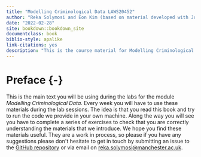 ```yaml
--- 
title: "Modelling Criminological Data LAWS20452"
author: "Reka Solymosi and Eon Kim (based on material developed with Juanjo Medina"
date: "2022-02-28"
site: bookdown::bookdown_site
documentclass: book
biblio-style: apalike
link-citations: yes
description: "This is the course material for Modelling Criminological Data LAWS20452."
---
```


# Preface {-}

This is the main text you will be using during the labs for the module *Modelling Criminological Data*. Every week you will have to use these materials during the lab sessions. The idea is that you read this book and try to run the code we provide in your own machine. Along the way you will see you have to complete a series of exercises to check that you are correctly understanding the materials that we introduce. We hope you find these materials useful. They are a work in process, so please if you have any suggestions please don't hesitate to get in touch by submitting an issue to the [GitHub repository](https://github.com/maczokni/modelling_book) or via email on reka.solymosi@manchester.ac.uk.
